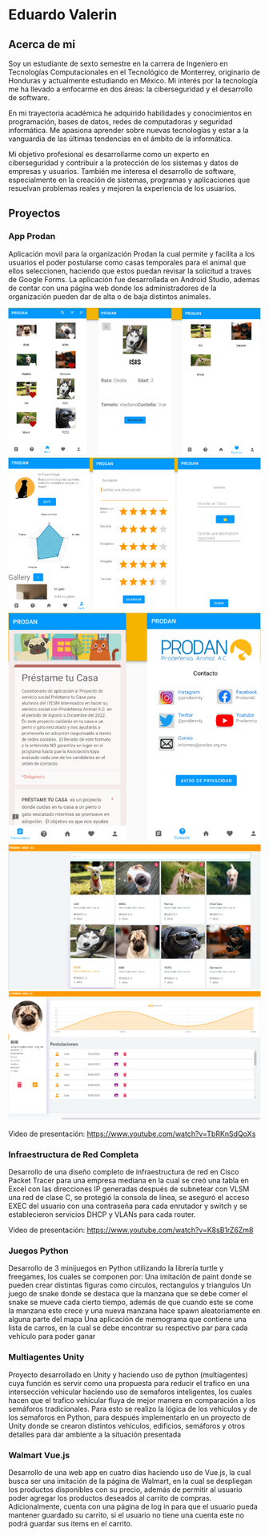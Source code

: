 # Eduardo Valerin

## Acerca de mi
Soy un estudiante de sexto semestre en la carrera de Ingeniero en Tecnologías Computacionales en el Tecnológico de Monterrey, originario de Honduras y actualmente estudiando en México. Mi interés por la tecnología me ha llevado a enfocarme en dos áreas: la ciberseguridad y el desarrollo de software.

En mi trayectoria académica he adquirido habilidades y conocimientos en programación, bases de datos, redes de computadoras y seguridad informática. Me apasiona aprender sobre nuevas tecnologías y estar a la vanguardia de las últimas tendencias en el ámbito de la informática.

Mi objetivo profesional es desarrollarme como un experto en ciberseguridad y contribuir a la protección de los sistemas y datos de empresas y usuarios. También me interesa el desarrollo de software, especialmente en la creación de sistemas, programas y aplicaciones que resuelvan problemas reales y mejoren la experiencia de los usuarios.


## Proyectos
### App Prodan
Aplicación movil para la organización Prodan la cual permite y facilita a los usuarios el poder postularse como casas temporales para el animal que ellos seleccionen, haciendo que estos puedan revisar la solicitud a traves de Google Forms. La aplicación fue desarrollada en Android Studio, ademas de contar con una página web donde los administradores de la organización pueden dar de alta o de baja distintos animales.

<p align="center">
  <img src="Imagenes/ProdanPantallas1.png" alt="Pantallas de la app móvil 1">
  <img src="Imagenes/ProdanPantallas2.png" alt="Pantallas de la app móvil 2">
  <img src="Imagenes/ProdanPantallas3.png" alt="Pantallas de la app móvil 3">
  <img src="Imagenes/ProdanPantallas4.png" alt="Pantalla de la web app 1">
  <img src="Imagenes/ProdanPantallas5.png" alt="Pantalla de la web app 2">
</p>

Video de presentación: https://www.youtube.com/watch?v=TbRKnSdQoXs

### Infraestructura de Red Completa
Desarrollo de una diseño completo de infraestructura de red en Cisco Packet Tracer para una empresa mediana en la cual se creó una tabla en Excel con las direcciones IP generadas después de subnetear con VLSM una red de clase C, se protegió la consola de línea, se aseguró el acceso EXEC del usuario con una contraseña para cada enrutador y switch y se establecieron servicios DHCP y VLANs para cada router.

Video de presentación: https://www.youtube.com/watch?v=K8sB1rZ6Zm8

### Juegos Python
Desarrollo de 3 minijuegos en Python utilizando la librería turtle y freegames, los cuales se componen por:
Una imitación de paint donde se pueden crear distintas figuras como circulos, rectangulos y triangulos
Un juego de snake donde se destaca que la manzana que se debe comer el snake se mueve cada cierto tiempo, además de que cuando este se come la manzana este crece y una nueva manzana hace spawn aleatoriamente en alguna parte del mapa
Una aplicación de memograma que contiene una lista de carros, en la cual se debe encontrar su respectivo par para cada vehículo para poder ganar


### Multiagentes Unity
Proyecto desarrollado en Unity y haciendo uso de python (multiagentes) cuya función es servir como una propuesta para reducir el trafico en una intersección vehicular haciendo uso de semaforos inteligentes, los cuales hacen que el trafico vehicular fluya de mejor manera en comparación a los semáforos tradicionales. Para esto se realizo la lógica de los vehículos y de los semaforos en Python, para después implementarlo en un proyecto de Unity donde se crearon distintos vehículos, edificios, semáforos y otros detalles para dar ambiente a la situación presentada

### Walmart Vue.js
Desarrollo de una web app en cuatro días haciendo uso de Vue.js, la cual busca ser una imitación de la página de Walmart, en la cual se despliegan los productos disponibles con su precio, además de permitir al usuario poder agregar los productos deseados al carrito de compras. Adicionalmente, cuenta con una página de log in para que el usuario pueda mantener guardado su carrito, si el usuario no tiene una cuenta este no podrá guardar sus items en el carrito.
